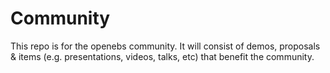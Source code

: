 # Community
This repo is for the openebs community. It will consist of demos, proposals & items (e.g. presentations, videos, talks, etc) that benefit the community.
